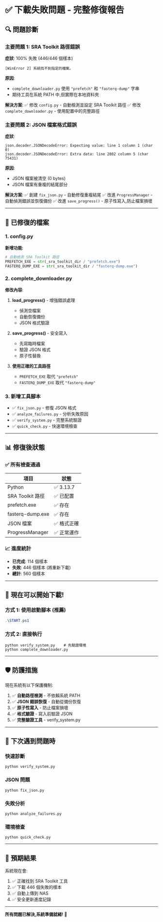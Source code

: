 # ✅ 下載失敗問題 - 完整修復報告

## 🔍 問題診斷

### 主要問題 1: SRA Toolkit 路徑錯誤

**症狀**: 100% 失敗 (446/446 個樣本)

```
[WinError 2] 系統找不到指定的檔案。
```

**原因**:

- `complete_downloader.py` 使用 `"prefetch"` 和 `"fasterq-dump"` 字串
- 期待工具在系統 PATH 中,但實際在本地資料夾

**解決方案**:
✅ 修改 `config.py` - 自動檢測並設定 SRA Toolkit 路徑
✅ 修改 `complete_downloader.py` - 使用配置中的完整路徑

### 主要問題 2: JSON 檔案格式錯誤

**症狀**:

```
json.decoder.JSONDecodeError: Expecting value: line 1 column 1 (char 0)
json.decoder.JSONDecodeError: Extra data: line 2802 column 5 (char 75431)
```

**原因**:

- JSON 檔案被清空 (0 bytes)
- JSON 檔案有重複的結尾部分

**解決方案**:
✅ 創建 `fix_json.py` - 自動修復重複結尾
✅ 改進 `ProgressManager` - 自動偵測錯誤並恢復備份
✅ 改進 `save_progress()` - 原子性寫入,防止檔案損壞

---

## 🔧 已修復的檔案

### 1. config.py

**新增功能**:

```python
# 自動檢測 SRA Toolkit 路徑
PREFETCH_EXE = str(_sra_toolkit_dir / "prefetch.exe")
FASTERQ_DUMP_EXE = str(_sra_toolkit_dir / "fasterq-dump.exe")
```

### 2. complete_downloader.py

**修改內容**:

1. **load_progress()** - 增強錯誤處理

   - 偵測空檔案
   - 自動恢復備份
   - JSON 格式驗證

2. **save_progress()** - 安全寫入

   - 先寫臨時檔案
   - 驗證 JSON 格式
   - 原子性替換

3. **使用正確的工具路徑**
   - `PREFETCH_EXE` 取代 `"prefetch"`
   - `FASTERQ_DUMP_EXE` 取代 `"fasterq-dump"`

### 3. 新增工具腳本

- ✅ `fix_json.py` - 修復 JSON 格式
- ✅ `analyze_failures.py` - 分析失敗原因
- ✅ `verify_system.py` - 完整系統驗證
- ✅ `quick_check.py` - 快速環境檢查

---

## 📊 修復後狀態

### ✅ 所有檢查通過

| 項目             | 狀態        |
| ---------------- | ----------- |
| Python           | ✅ 3.13.7   |
| SRA Toolkit 路徑 | ✅ 已配置   |
| prefetch.exe     | ✅ 存在     |
| fasterq-dump.exe | ✅ 存在     |
| JSON 檔案        | ✅ 格式正確 |
| ProgressManager  | ✅ 正常運作 |

### 📈 進度統計

- **已完成**: 114 個樣本
- **失敗**: 446 個樣本 (將重新下載)
- **總計**: 560 個樣本

---

## 🚀 現在可以開始下載!

### 方式 1: 使用啟動腳本 (推薦)

```powershell
.\START.ps1
```

### 方式 2: 直接執行

```batch
python verify_system.py    # 先驗證環境
python complete_downloader.py
```

---

## 🛡️ 防護措施

現在系統有以下保護機制:

1. ✅ **自動路徑檢測** - 不依賴系統 PATH
2. ✅ **JSON 錯誤恢復** - 自動從備份恢復
3. ✅ **原子性寫入** - 防止檔案損壞
4. ✅ **格式驗證** - 寫入前驗證 JSON
5. ✅ **完整驗證工具** - verify_system.py

---

## 📝 下次遇到問題時

### 快速診斷

```batch
python verify_system.py
```

### JSON 問題

```batch
python fix_json.py
```

### 失敗分析

```batch
python analyze_failures.py
```

### 環境檢查

```batch
python quick_check.py
```

---

## 🎯 預期結果

系統現在會:

1. ✅ 正確找到 SRA Toolkit 工具
2. ✅ 下載 446 個失敗的樣本
3. ✅ 自動上傳到 NAS
4. ✅ 安全更新進度記錄

---

**所有問題已解決,系統準備就緒!** 🎉
